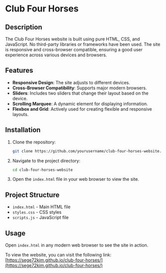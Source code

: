 

# Club Four Horses

## Description

The Club Four Horses website is built using pure HTML, CSS, and JavaScript. No third-party libraries or frameworks have been used. The site is responsive and cross-browser compatible, ensuring a good user experience across various devices and browsers.

## Features

- **Responsive Design**: The site adjusts to different devices.
- **Cross-Browser Compatibility**: Supports major modern browsers.
- **Sliders**: Includes two sliders that change their layout based on the device.
- **Scrolling Marquee**: A dynamic element for displaying information.
- **Flexbox and Grid**: Actively used for creating flexible and responsive layouts.

## Installation

1. Clone the repository:
   ```bash
   git clone https://github.com/yourusername/club-four-horses-website.git
   ```

2. Navigate to the project directory:
   ```bash
   cd club-four-horses-website
   ```

3. Open the `index.html` file in your web browser to view the site.

## Project Structure

- `index.html` - Main HTML file
- `styles.css` - CSS styles
- `scripts.js` - JavaScript file

## Usage

Open `index.html` in any modern web browser to see the site in action.

To view the website, you can visit the following link: [https://sege72kim.github.io/club-four-horses/](https://sege72kim.github.io/club-four-horses/)

